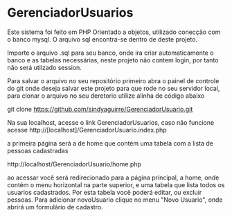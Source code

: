 # GerenciadorUsuarios
Este sistema foi feito em PHP Orientado a objetos, utilizado conecção com o banco mysql.
O arquivo sql encontra-se dentro de deste projeto. 

Importe o arquivo .sql para seu banco, onde ira criar automaticamente o banco e as tabelas necessárias, neste projeto não contem login, por tanto não será utilzado session.

Para salvar o arquivo no seu repositório primeiro abra o painel de controle do git onde deseja salvar este projeto para que rode no seu servidor local, para clonar o arquivo no seu deretorio utilize alinha de código abaixo

git clone https://github.com/sindyaguirre/GerenciadorUsuario.git


Na sua localhost, acesse o link GerenciadorUsuarios, caso não funcione acesse http://[localhost]/GerenciadorUsuario.index.php

a primeira página será a de home que contém uma tabela com a lista de pessoas cadastradas

http://localhost/GerenciadorUsuario/home.php

ao acessar você será redirecionado para a página principal, a home, onde contém o menu horizontal na parte superior, e uma tabela que lista todos os usuarios cadastrados. Por esta tabela você poderá editar, ou excluir pessoas. Para adicionar novoUsuario clique no menu "Novo Usuario", onde abrirá um formulário de cadastro.
